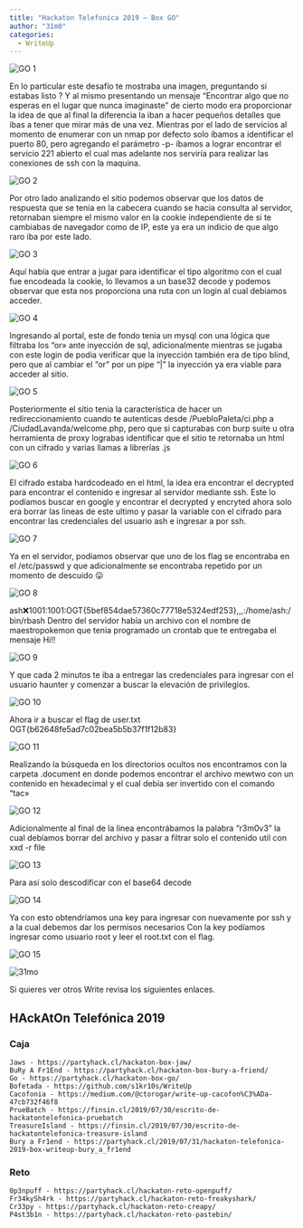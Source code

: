 ```yaml
---
title: "Hackaton Telefonica 2019 – Box GO"
author: "31m0"
categories:
  - WriteUp
---
```



![GO 1](/assets/images/post/2019/go1.jpg)

En lo particular este desafío te mostraba una imagen, preguntando si estabas listo ? Y al mismo presentando un mensaje “Encontrar algo que no esperas en el lugar que nunca imaginaste” de cierto modo era proporcionar la idea de que al final la diferencia la iban a hacer pequeños detalles que ibas a tener que mirar más de una vez. Mientras por el lado de servicios al momento de enumerar con un nmap por defecto solo íbamos a identificar el puerto 80, pero agregando el parámetro -p- íbamos a lograr encontrar el servicio 221 abierto el cual mas adelante nos serviría para realizar las conexiones de ssh con la maquina.

![GO 2](/assets/images/post/2019/go2.jpg)

Por otro lado analizando el sitio podemos observar que los datos de respuesta que se tenia en la cabecera cuando se hacia consulta al servidor, retornaban siempre el mismo valor en la cookie independiente de si te cambiabas de navegador como de IP, este ya era un indicio de que algo raro iba por este lado.

![GO 3](/assets/images/post/2019/go3.png)

Aquí había que entrar a jugar para identificar el tipo algoritmo con el cual fue encodeada la cookie, lo llevamos a un base32 decode y podemos observar que esta nos proporciona una ruta con un login al cual debiamos acceder.

![GO 4](/assets/images/post/2019/go4.png)

Ingresando al portal, este de fondo tenia un mysql con una lógica que filtraba los “or» ante inyección de sql, adicionalmente mientras se jugaba con este login de podia verificar que la inyección también era de tipo blind, pero que al cambiar el “or” por un pipe “|” la inyección ya era viable para acceder al sitio.

![GO 5](/assets/images/post/2019/go5.png)

Posteriormente el sitio tenia la característica de hacer un redireccionamiento cuando te autenticas desde /PuebloPaleta/ci.php a /CiudadLavanda/welcome.php, pero que si capturabas con burp suite u otra herramienta de proxy lograbas identificar que el sitio te retornaba un html con un  cifrado y varias llamas a librerías .js

![GO 6](/assets/images/post/2019/go6.png)

El cifrado estaba hardcodeado en el html, la idea era encontrar el decrypted para encontrar el contenido e ingresar al servidor mediante ssh. Este lo podíamos buscar en google y encontrar el decrypted y encryted ahora solo era borrar las lineas de este ultimo y pasar la variable con el cifrado para encontrar las credenciales del usuario ash e ingresar a por ssh.

![GO 7](/assets/images/post/2019/go7.png)

Ya en el servidor, podíamos observar que uno de los flag se encontraba en el /etc/passwd y que adicionalmente se encontraba repetido por un momento de descuido 😛

![GO 8](/assets/images/post/2019/go8.png)

ash:x:1001:1001:OGT{5bef854dae57360c77718e5324edf253},,,:/home/ash:/bin/rbash Dentro del servidor había un archivo con el nombre de maestropokemon que tenia programado un crontab que te entregaba el mensaje Hi!!

![GO 9](/assets/images/post/2019/go9.png)

Y que cada 2 minutos te iba a entregar las credenciales para ingresar con el usuario haunter y comenzar a buscar la elevación de privilegios.

![GO 10](/assets/images/post/2019/go10.png)

Ahora ir a buscar el flag de user.txt OGT{b62648fe5ad7c02bea5b5b37f1f12b83}

![GO 11](/assets/images/post/2019/go11.png)

Realizando la búsqueda en los directorios ocultos nos encontramos con la carpeta .document en donde podemos encontrar el archivo mewtwo con un contenido en hexadecimal y el cual debía ser invertido con el comando “tac»

![GO 12](/assets/images/post/2019/go12.png)

Adicionalmente al final de la linea encontrábamos la palabra “r3m0v3” la cual debíamos borrar del archivo y pasar a filtrar solo el contenido util con xxd -r file

![GO 13](/assets/images/post/2019/go13.png)

Para así solo descodificar con el base64 decode

![GO 14](/assets/images/post/2019/go14.png)

Ya con esto obtendríamos una key para ingresar con nuevamente por ssh y a la cual debemos dar los permisos necesarios Con la key podíamos ingresar como usuario root y leer el root.txt con el flag.

![GO 15](/assets/images/post/2019/go15.png)

![31mo](https://www.hackthebox.com/badge/image/23069)

Si quieres ver otros Write revisa los siguientes enlaces.

## HAckAtOn Telefónica 2019

### Caja

	Jaws - https://partyhack.cl/hackaton-box-jaw/
	BuRy A Fr1End - https://partyhack.cl/hackaton-box-bury-a-friend/
	Go - https://partyhack.cl/hackaton-box-go/
	Bofetada - https://github.com/s1kr10s/WriteUp
	Cacofonia - https://medium.com/@ctorogar/write-up-cacofon%C3%ADa-47cb732f46f8
	PrueBatch - https://finsin.cl/2019/07/30/escrito-de-hackatontelefonica-pruebatch
	TreasureIsland - https://finsin.cl/2019/07/30/escrito-de-hackatontelefonica-treasure-island
	Bury a Fr1end - https://partyhack.cl/2019/07/31/hackaton-telefonica-2019-box-writeup-bury_a_fr1end

### Reto

	0p3npuff - https://partyhack.cl/hackaton-reto-openpuff/
	Fr34kySh4rk - https://partyhack.cl/hackaton-reto-freakyshark/
	Cr33py - https://partyhack.cl/hackaton-reto-creapy/
	P4st3b1n - https://partyhack.cl/hackaton-reto-pastebin/

